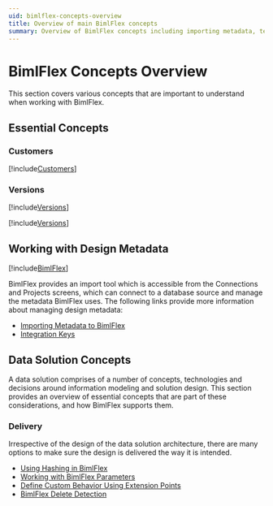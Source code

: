 ```yaml
---
uid: bimlflex-concepts-overview
title: Overview of main BimlFlex concepts
summary: Overview of BimlFlex concepts including importing metadata, templates, integration keys, load parameters, and delete detection
---
```

# BimlFlex Concepts Overview

This section covers various concepts that are important to understand when working with BimlFlex.

## Essential Concepts

### Customers

[!include[Customers](../concepts/_incl-header-customer.md)]

### Versions

[!include[Versions](../concepts/_incl-header-version.md)]

[!include[Versions](../metadata-editors/_incl-header-version.md)]

## Working with Design Metadata

[!include[BimlFlex](../metadata-editors/_incl-header-bimlflex-app.md)]

BimlFlex provides an import tool which is accessible from the Connections and Projects screens, which can connect to a database source and manage the metadata BimlFlex uses. The following links provide more information about managing design metadata:

* [Importing Metadata to BimlFlex](xref:bimlflex-concepts-importing-metadata)
* [Integration Keys](xref:bimlflex-concept-integration-keys)

## Data Solution Concepts

A data solution comprises of a number of concepts, technologies and decisions around information modeling and solution design. This section provides an overview of essential concepts that are part of these considerations, and how BimlFlex supports them.

### Delivery

Irrespective of the design of the data solution architecture, there are many options to make sure the design is delivered the way it is intended.

* [Using Hashing in BimlFlex](xref:bimlflex-concepts-hashing)
* [Working with BimlFlex Parameters](xref:bimlflex-concepts-metadata-parameters)
* [Define Custom Behavior Using Extension Points](xref:bimlflex-concepts-extension-points)
* [BimlFlex Delete Detection](xref:bimlflex-concepts-delete-detection)
